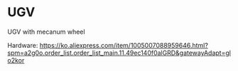 # UGV
UGV with mecanum wheel

Hardware: https://ko.aliexpress.com/item/1005007088959646.html?spm=a2g0o.order_list.order_list_main.11.49ec140f0alGRD&gatewayAdapt=glo2kor
